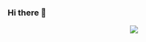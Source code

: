 ### Hi there 👋

<div align="center"> <img src="https://metrics.lecoq.io/sun0225SUN?template=classic&config.timezone=Asia%2FShanghai"> </div>

